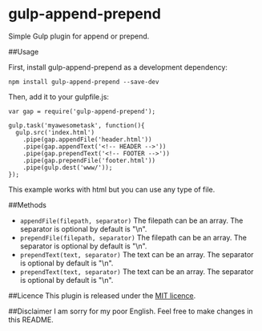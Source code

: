 # gulp-append-prepend

Simple Gulp plugin for append or prepend.

##Usage

First, install gulp-append-prepend as a development dependency:
```
npm install gulp-append-prepend --save-dev
```

Then, add it to your gulpfile.js:

```
var gap = require('gulp-append-prepend');

gulp.task('myawesometask', function(){
  gulp.src('index.html')
    .pipe(gap.appendFile('header.html'))
    .pipe(gap.appendText('<!-- HEADER -->'))
    .pipe(gap.prependText('<!-- FOOTER -->'))
    .pipe(gap.prependFile('footer.html'))
    .pipe(gulp.dest('www/'));
});
```

This example works with html but you can use any type of file.

##Methods
- ``appendFile(filepath, separator)`` The filepath can be an array. The separator is optional by default is "\n".
- ``prependFile(filepath, separator)`` The filepath can be an array. The separator is optional by default is "\n".
- ``prependText(text, separator)`` The text can be an array. The separator is optional by default is "\n".
- ``prependText(text, separator)`` The text can be an array. The separator is optional by default is "\n".

##Licence
This plugin is released under the [MIT licence](https://raw.githubusercontent.com/NoczCore/gulp-append-prepend/master/LICENCE).

##Disclaimer
I am sorry for my poor English. Feel free to make changes in this README.